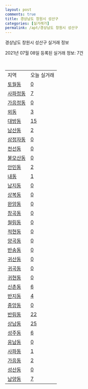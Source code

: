 ```yaml
---
layout: post
comments: true
title: 경상남도 창원시 성산구
categories: [실거래가]
permalink: /apt/경상남도 창원시 성산구
---
```


경상남도 창원시 성산구 실거래 정보

2021년 07월 08일 등록된 실거래 정보: 7건

<script type="text/javascript">
  google.charts.load('current', {'packages':['corechart']});
  google.charts.setOnLoadCallback(drawChart);

  function drawChart() {
    var data = google.visualization.arrayToDataTable([['거래일', '매매', '전월세', '전매'], ['20-07', 343, 310, 0], ['20-08', 301, 302, 0], ['20-09', 431, 305, 0], ['20-10', 963, 334, 0], ['20-11', 1404, 424, 0], ['20-12', 409, 412, 0], ['21-01', 161, 368, 0], ['21-02', 169, 353, 0], ['21-03', 269, 363, 0], ['21-04', 474, 347, 0], ['21-05', 536, 334, 0], ['21-06', 371, 245, 41], ['21-07', 5, 18, 0]]);

    var options = {
      title: '최근 유형별 거래량 추이',
      legend: { position: 'bottom' }
    };

    var chart = new google.visualization.LineChart(document.getElementById('columnchart_material'));
    chart.draw(data, (options));
  }
</script>

<div id="columnchart_material" style="width: 95%; margin-left: -35px"></div>
<br>
<table class="sortable">
  <tr>
    <td>지역</td>
    <td>오늘 실거래</td>
  </tr>

  
  <tr class="item">
    <td><a href="경상남도 창원시 성산구 토월동">토월동</a></td>
    <td><a href="경상남도 창원시 성산구 토월동">0</a></td>
  </tr>
    

  <tr class="item">
    <td><a href="경상남도 창원시 성산구 사파정동">사파정동</a></td>
    <td><a href="경상남도 창원시 성산구 사파정동">7</a></td>
  </tr>
    

  <tr class="item">
    <td><a href="경상남도 창원시 성산구 가음정동">가음정동</a></td>
    <td><a href="경상남도 창원시 성산구 가음정동">0</a></td>
  </tr>
    

  <tr class="item">
    <td><a href="경상남도 창원시 성산구 외동">외동</a></td>
    <td><a href="경상남도 창원시 성산구 외동">3</a></td>
  </tr>
    

  <tr class="item">
    <td><a href="경상남도 창원시 성산구 대방동">대방동</a></td>
    <td><a href="경상남도 창원시 성산구 대방동">15</a></td>
  </tr>
    

  <tr class="item">
    <td><a href="경상남도 창원시 성산구 남산동">남산동</a></td>
    <td><a href="경상남도 창원시 성산구 남산동">2</a></td>
  </tr>
    

  <tr class="item">
    <td><a href="경상남도 창원시 성산구 삼정자동">삼정자동</a></td>
    <td><a href="경상남도 창원시 성산구 삼정자동">0</a></td>
  </tr>
    

  <tr class="item">
    <td><a href="경상남도 창원시 성산구 천선동">천선동</a></td>
    <td><a href="경상남도 창원시 성산구 천선동">0</a></td>
  </tr>
    

  <tr class="item">
    <td><a href="경상남도 창원시 성산구 불모산동">불모산동</a></td>
    <td><a href="경상남도 창원시 성산구 불모산동">0</a></td>
  </tr>
    

  <tr class="item">
    <td><a href="경상남도 창원시 성산구 안민동">안민동</a></td>
    <td><a href="경상남도 창원시 성산구 안민동">2</a></td>
  </tr>
    

  <tr class="item">
    <td><a href="경상남도 창원시 성산구 내동">내동</a></td>
    <td><a href="경상남도 창원시 성산구 내동">1</a></td>
  </tr>
    

  <tr class="item">
    <td><a href="경상남도 창원시 성산구 남지동">남지동</a></td>
    <td><a href="경상남도 창원시 성산구 남지동">0</a></td>
  </tr>
    

  <tr class="item">
    <td><a href="경상남도 창원시 성산구 상복동">상복동</a></td>
    <td><a href="경상남도 창원시 성산구 상복동">0</a></td>
  </tr>
    

  <tr class="item">
    <td><a href="경상남도 창원시 성산구 완암동">완암동</a></td>
    <td><a href="경상남도 창원시 성산구 완암동">0</a></td>
  </tr>
    

  <tr class="item">
    <td><a href="경상남도 창원시 성산구 창곡동">창곡동</a></td>
    <td><a href="경상남도 창원시 성산구 창곡동">0</a></td>
  </tr>
    

  <tr class="item">
    <td><a href="경상남도 창원시 성산구 월림동">월림동</a></td>
    <td><a href="경상남도 창원시 성산구 월림동">0</a></td>
  </tr>
    

  <tr class="item">
    <td><a href="경상남도 창원시 성산구 적현동">적현동</a></td>
    <td><a href="경상남도 창원시 성산구 적현동">0</a></td>
  </tr>
    

  <tr class="item">
    <td><a href="경상남도 창원시 성산구 양곡동">양곡동</a></td>
    <td><a href="경상남도 창원시 성산구 양곡동">0</a></td>
  </tr>
    

  <tr class="item">
    <td><a href="경상남도 창원시 성산구 반송동">반송동</a></td>
    <td><a href="경상남도 창원시 성산구 반송동">0</a></td>
  </tr>
    

  <tr class="item">
    <td><a href="경상남도 창원시 성산구 귀산동">귀산동</a></td>
    <td><a href="경상남도 창원시 성산구 귀산동">0</a></td>
  </tr>
    

  <tr class="item">
    <td><a href="경상남도 창원시 성산구 귀곡동">귀곡동</a></td>
    <td><a href="경상남도 창원시 성산구 귀곡동">0</a></td>
  </tr>
    

  <tr class="item">
    <td><a href="경상남도 창원시 성산구 귀현동">귀현동</a></td>
    <td><a href="경상남도 창원시 성산구 귀현동">0</a></td>
  </tr>
    

  <tr class="item">
    <td><a href="경상남도 창원시 성산구 신촌동">신촌동</a></td>
    <td><a href="경상남도 창원시 성산구 신촌동">6</a></td>
  </tr>
    

  <tr class="item">
    <td><a href="경상남도 창원시 성산구 반지동">반지동</a></td>
    <td><a href="경상남도 창원시 성산구 반지동">4</a></td>
  </tr>
    

  <tr class="item">
    <td><a href="경상남도 창원시 성산구 중앙동">중앙동</a></td>
    <td><a href="경상남도 창원시 성산구 중앙동">0</a></td>
  </tr>
    

  <tr class="item">
    <td><a href="경상남도 창원시 성산구 반림동">반림동</a></td>
    <td><a href="경상남도 창원시 성산구 반림동">22</a></td>
  </tr>
    

  <tr class="item">
    <td><a href="경상남도 창원시 성산구 상남동">상남동</a></td>
    <td><a href="경상남도 창원시 성산구 상남동">25</a></td>
  </tr>
    

  <tr class="item">
    <td><a href="경상남도 창원시 성산구 성주동">성주동</a></td>
    <td><a href="경상남도 창원시 성산구 성주동">6</a></td>
  </tr>
    

  <tr class="item">
    <td><a href="경상남도 창원시 성산구 웅남동">웅남동</a></td>
    <td><a href="경상남도 창원시 성산구 웅남동">0</a></td>
  </tr>
    

  <tr class="item">
    <td><a href="경상남도 창원시 성산구 사파동">사파동</a></td>
    <td><a href="경상남도 창원시 성산구 사파동">1</a></td>
  </tr>
    

  <tr class="item">
    <td><a href="경상남도 창원시 성산구 가음동">가음동</a></td>
    <td><a href="경상남도 창원시 성산구 가음동">2</a></td>
  </tr>
    

  <tr class="item">
    <td><a href="경상남도 창원시 성산구 성산동">성산동</a></td>
    <td><a href="경상남도 창원시 성산구 성산동">0</a></td>
  </tr>
    

  <tr class="item">
    <td><a href="경상남도 창원시 성산구 남양동">남양동</a></td>
    <td><a href="경상남도 창원시 성산구 남양동">7</a></td>
  </tr>
    


</table>


    